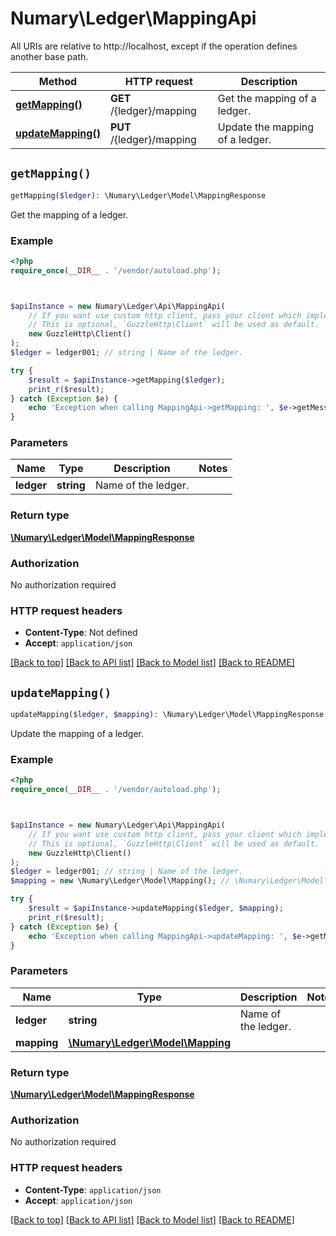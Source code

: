 # Numary\Ledger\MappingApi

All URIs are relative to http://localhost, except if the operation defines another base path.

| Method | HTTP request | Description |
| ------------- | ------------- | ------------- |
| [**getMapping()**](MappingApi.md#getMapping) | **GET** /{ledger}/mapping | Get the mapping of a ledger. |
| [**updateMapping()**](MappingApi.md#updateMapping) | **PUT** /{ledger}/mapping | Update the mapping of a ledger. |


## `getMapping()`

```php
getMapping($ledger): \Numary\Ledger\Model\MappingResponse
```

Get the mapping of a ledger.

### Example

```php
<?php
require_once(__DIR__ . '/vendor/autoload.php');



$apiInstance = new Numary\Ledger\Api\MappingApi(
    // If you want use custom http client, pass your client which implements `GuzzleHttp\ClientInterface`.
    // This is optional, `GuzzleHttp\Client` will be used as default.
    new GuzzleHttp\Client()
);
$ledger = ledger001; // string | Name of the ledger.

try {
    $result = $apiInstance->getMapping($ledger);
    print_r($result);
} catch (Exception $e) {
    echo 'Exception when calling MappingApi->getMapping: ', $e->getMessage(), PHP_EOL;
}
```

### Parameters

| Name | Type | Description  | Notes |
| ------------- | ------------- | ------------- | ------------- |
| **ledger** | **string**| Name of the ledger. | |

### Return type

[**\Numary\Ledger\Model\MappingResponse**](../Model/MappingResponse.md)

### Authorization

No authorization required

### HTTP request headers

- **Content-Type**: Not defined
- **Accept**: `application/json`

[[Back to top]](#) [[Back to API list]](../../README.md#endpoints)
[[Back to Model list]](../../README.md#models)
[[Back to README]](../../README.md)

## `updateMapping()`

```php
updateMapping($ledger, $mapping): \Numary\Ledger\Model\MappingResponse
```

Update the mapping of a ledger.

### Example

```php
<?php
require_once(__DIR__ . '/vendor/autoload.php');



$apiInstance = new Numary\Ledger\Api\MappingApi(
    // If you want use custom http client, pass your client which implements `GuzzleHttp\ClientInterface`.
    // This is optional, `GuzzleHttp\Client` will be used as default.
    new GuzzleHttp\Client()
);
$ledger = ledger001; // string | Name of the ledger.
$mapping = new \Numary\Ledger\Model\Mapping(); // \Numary\Ledger\Model\Mapping

try {
    $result = $apiInstance->updateMapping($ledger, $mapping);
    print_r($result);
} catch (Exception $e) {
    echo 'Exception when calling MappingApi->updateMapping: ', $e->getMessage(), PHP_EOL;
}
```

### Parameters

| Name | Type | Description  | Notes |
| ------------- | ------------- | ------------- | ------------- |
| **ledger** | **string**| Name of the ledger. | |
| **mapping** | [**\Numary\Ledger\Model\Mapping**](../Model/Mapping.md)|  | |

### Return type

[**\Numary\Ledger\Model\MappingResponse**](../Model/MappingResponse.md)

### Authorization

No authorization required

### HTTP request headers

- **Content-Type**: `application/json`
- **Accept**: `application/json`

[[Back to top]](#) [[Back to API list]](../../README.md#endpoints)
[[Back to Model list]](../../README.md#models)
[[Back to README]](../../README.md)
